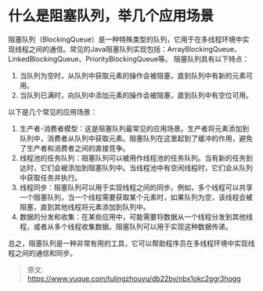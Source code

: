# 什么是阻塞队列，举几个应用场景

阻塞队列（BlockingQueue）是一种特殊类型的队列，它用于在多线程环境中实现线程之间的通信。常见的Java阻塞队列实现包括：ArrayBlockingQueue、LinkedBlockingQueue、PriorityBlockingQueue等。
阻塞队列具有以下特点：

1. 当队列为空时，从队列中获取元素的操作会被阻塞，直到队列中有新的元素可用。
2. 当队列已满时，向队列中添加元素的操作会被阻塞，直到队列中有空位可用。

以下是几个常见的应用场景：

1. 生产者-消费者模型：这是阻塞队列最常见的应用场景。生产者将元素添加到队列中，消费者从队列中获取元素。阻塞队列在这里起到了缓冲的作用，避免了生产者和消费者之间的直接竞争。
2. 线程池的任务队列：阻塞队列可以被用作线程池的任务队列。当有新的任务到达时，它们会被添加到阻塞队列中。当线程池中有空闲线程时，它们会从队列中获取任务并执行。
3. 线程同步：阻塞队列可以用于实现线程之间的同步。例如，多个线程可以共享一个阻塞队列，当一个线程需要获取某个元素时，如果队列为空，该线程会被阻塞，直到其他线程将元素添加到队列中。
4. 数据的分发和收集：在某些应用中，可能需要将数据从一个线程分发到其他线程，或者从多个线程收集数据。阻塞队列可以用于实现这种数据传递。

总之，阻塞队列是一种非常有用的工具，它可以帮助程序员在多线程环境中实现线程之间的通信和同步。


> 原文: <https://www.yuque.com/tulingzhouyu/db22bv/nbx1okc2ggr3hogg>